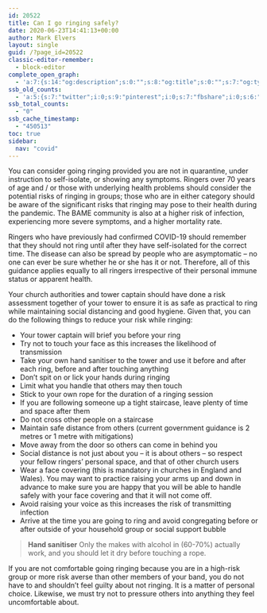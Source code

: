 ```yaml
---
id: 20522
title: Can I go ringing safely?
date: 2020-06-23T14:41:13+00:00
author: Mark Elvers
layout: single
guid: /?page_id=20522
classic-editor-remember:
  - block-editor
complete_open_graph:
  - 'a:7:{s:14:"og:description";s:0:"";s:8:"og:title";s:0:"";s:7:"og:type";s:0:"";s:12:"twitter:card";s:7:"summary";s:15:"twitter:creator";s:0:"";s:19:"twitter:description";s:0:"";s:8:"og:image";s:0:"";}'
ssb_old_counts:
  - 'a:5:{s:7:"twitter";i:0;s:9:"pinterest";i:0;s:7:"fbshare";i:0;s:6:"reddit";i:0;s:6:"tumblr";N;}'
ssb_total_counts:
  - "0"
ssb_cache_timestamp:
  - "450513"
toc: true
sidebar:
  nav: "covid"
---
```

You can consider going ringing provided you are not in quarantine, under instruction to self-isolate, or showing any symptoms. Ringers over 70 years of age and / or those with underlying health problems should consider the potential risks of ringing in groups; those who are in either category should be aware of the significant risks that ringing may pose to their health during the pandemic. The BAME community is also at a higher risk of infection, experiencing more severe symptoms, and a higher mortality rate.

Ringers who have previously had confirmed COVID-19 should remember that they should not ring until after they have self-isolated for the correct time. The disease can also be spread by people who are asymptomatic – no one can ever be sure whether he or she has it or not. Therefore, all of this guidance applies equally to all ringers irrespective of their personal immune status or apparent health.

Your church authorities and tower captain should have done a risk assessment together of your tower to ensure it is as safe as practical to ring while maintaining social distancing and good hygiene. Given that, you can do the following things to reduce your risk while ringing:

* Your tower captain will brief you before your ring
* Try not to touch your face as this increases the likelihood of transmission 
* Take your own hand sanitiser to the tower and use it before and after each ring, before and after touching anything
* Don’t spit on or lick your hands during ringing
* Limit what you handle that others may then touch
* Stick to your own rope for the duration of a ringing session
* If you are following someone up a tight staircase, leave plenty of time and space after them
* Do not cross other people on a staircase
* Maintain safe distance from others (current government guidance is 2 metres or 1 metre with mitigations)
* Move away from the door so others can come in behind you
* Social distance is not just about you – it is about others – so respect your fellow ringers’ personal space, and that of other church users
* Wear a face covering (this is mandatory in churches in England and Wales). You may want to practice raising your arms up and down in advance to make sure you are happy that you will  be able to handle safely with your face covering and that it will not come off.
* Avoid raising your voice as this increases the risk of transmitting infection
* Arrive at the time you are going to ring and avoid congregating before or after outside of your household group or social support bubble

> **Hand sanitiser** Only the makes with alcohol in (60-70%) actually work, and you should let it dry before touching a rope.

If you are not comfortable going ringing because you are in a high-risk group or more risk averse than other members of your band, you do not have to and shouldn’t feel guilty about not ringing. It is a matter of personal choice. Likewise, we must try not to pressure others into anything they feel uncomfortable about.
